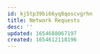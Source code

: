 ```yaml
---
id: kj5tp39bi66yq8qoscvgrhn
title: Network Requests
desc: ''
updated: 1654688067197
created: 1654612118196
---
```




